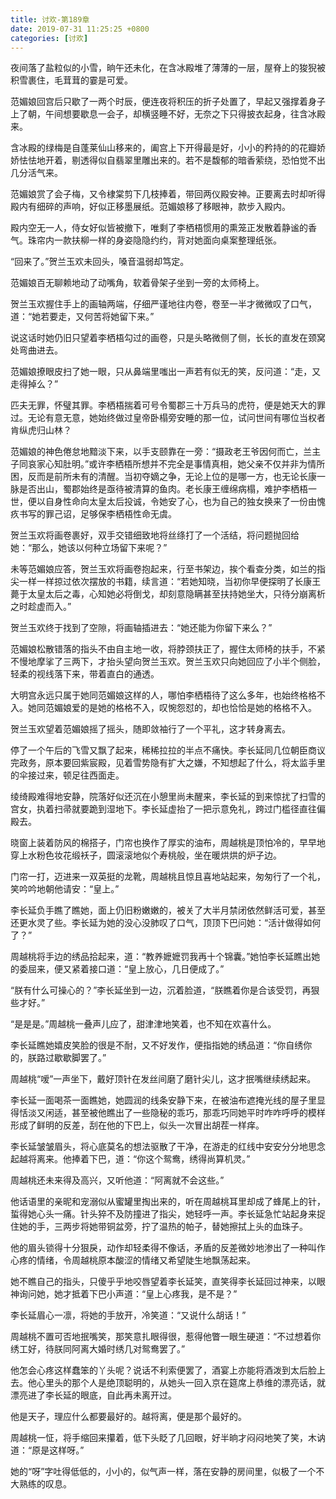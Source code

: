 ```yaml
---
title: 讨欢-第189章
date: 2019-07-31 11:25:25 +0800
categories: [讨欢]
---
```


夜间落了盐粒似的小雪，晌午还未化，在含冰殿堆了薄薄的一层，屋脊上的狻猊被积雪裹住，毛茸茸的霎是可爱。

范媚娘回宫后只歇了一两个时辰，便连夜将积压的折子处置了，早起又强撑着身子上了朝，午间想要歇息一会子，却横竖睡不好，无奈之下只得披衣起身，往含冰殿来。

含冰殿的绿梅是自蓬莱仙山移来的，阖宫上下开得最是好，小小的矜持的的花瓣娇娇怯怯地开着，剔透得似自翡翠里雕出来的。若不是馥郁的暗香萦绕，恐怕觉不出几分活气来。

范媚娘赏了会子梅，又令棣棠剪下几枝捧着，带回两仪殿安神。正要离去时却听得殿内有细碎的声响，好似正移墨展纸。范媚娘移了移眼神，款步入殿内。

殿内空无一人，侍女好似皆被撤下，唯剩了李栖梧惯用的熏笼正发散着静谧的香气。珠帘内一款扶柳一样的身姿隐隐约约，背对她面向桌案整理纸张。

“回来了。”贺兰玉欢未回头，嗓音温弱却笃定。

范媚娘百无聊赖地动了动嘴角，软着骨架子坐到一旁的太师椅上。

贺兰玉欢握住手上的画轴两端，仔细严谨地往内卷，卷至一半才微微叹了口气，道：“她若要走，又何苦将她留下来。”

说这话时她仍旧只望着李栖梧勾过的画卷，只是头略微侧了侧，长长的直发在颈窝处弯曲进去。

范媚娘撩眼皮扫了她一眼，只从鼻端里嗤出一声若有似无的笑，反问道：“走，又走得掉么？”

匹夫无罪，怀璧其罪。李栖梧揣着可号令蜀郡三十万兵马的虎符，便是她天大的罪过。无论有意无意，她始终做过皇帝卧榻旁安睡的那一位，试问世间有哪位当权者肯纵虎归山林？

范媚娘的神色倦怠地黯淡下来，以手支颐靠在一旁：“摄政老王爷因何而亡，兰主子同哀家心知肚明。”或许李栖梧所想并不完全是事情真相，她父亲不仅并非为情所困，反而是前所未有的清醒。当初夺嫡之争，无论上位的是哪一方，也无论长康一脉是否出山，蜀郡始终是亟待被清算的鱼肉。老长康王缠绵病榻，难护李栖梧一世，便以自身性命向太皇太后投诚，令她安了心，也为自己的独女换来了一份由愧疚书写的罪己诏，足够保李栖梧性命无虞。

贺兰玉欢将画卷裹好，双手交错细致地将丝绦打了一个活结，将问题抛回给她：“那么，她该以何种立场留下来呢？”

未等范媚娘应答，贺兰玉欢将画卷抱起来，行至书架边，挨个看查分类，如兰的指尖一样一样掠过依次摆放的书籍，续言道：“若她知晓，当初你早便探明了长康王薨于太皇太后之毒，心知她必将倒戈，却刻意隐瞒甚至扶持她坐大，只待分崩离析之时趁虚而入。”

贺兰玉欢终于找到了空隙，将画轴插进去：“她还能为你留下来么？”

范媚娘松散错落的指头不由自主地一收，将脖颈扶正了，握住太师椅的扶手，不紧不慢地摩挲了三两下，才抬头望向贺兰玉欢。贺兰玉欢只向她回应了小半个侧脸，轻柔的视线落下来，带着直白的通透。

大明宫永远只属于她同范媚娘这样的人，哪怕李栖梧待了这么多年，也始终格格不入。她同范媚娘爱的是她的格格不入，叹惋怨怼的，却也恰恰是她的格格不入。

贺兰玉欢望着范媚娘摇了摇头，随即敛袖行了一个平礼，这才转身离去。

停了一个午后的飞雪又飘了起来，稀稀拉拉的半点不痛快。李长延同几位朝臣商议完政务，原本要回紫宸殿，见着雪势隐有扩大之嫌，不知想起了什么，将太监手里的伞接过来，顿足往西面走。

绫绮殿难得地安静，院落好似还沉在小憩里尚未醒来，李长延的到来惊扰了扫雪的宫女，执着扫帚就要跪到湿地下。李长延虚抬了一把示意免礼，跨过门槛径直往偏殿去。

晓窗上装着防风的棉搭子，门帘也换作了厚实的油布，周越桃是顶怕冷的，早早地穿上水粉色妆花缎袄子，圆滚滚地似个寿桃般，坐在暖烘烘的炉子边。

门帘一打，迈进来一双英挺的龙靴，周越桃且惊且喜地站起来，匆匆行了一个礼，笑吟吟地朝他请安：“皇上。”

李长延负手瞧了瞧她，面上仍旧粉嫩嫩的，被关了大半月禁闭依然鲜活可爱，甚至还更水灵了些。李长延为她的没心没肺叹了口气，顶顶下巴问她：“活计做得如何了？”

周越桃将手边的绣品拾起来，道：“教养嬷嬷罚我再十个锦囊。”她怕李长延瞧出她的委屈来，便又紧着接口道：“皇上放心，几日便成了。”

“朕有什么可操心的？”李长延坐到一边，沉着脸道，“朕瞧着你是合该受罚，再狠些才好。”

“是是是。”周越桃一叠声儿应了，甜津津地笑着，也不知在欢喜什么。

李长延瞧她嬉皮笑脸的很是不耐，又不好发作，便指指她的绣品道：“你自绣你的，朕路过歇歇脚罢了。”

周越桃“嗳”一声坐下，戴好顶针在发丝间磨了磨针尖儿，这才抿嘴继续绣起来。

李长延一面喝茶一面瞧她，她圆润的线条安静下来，在被油布遮掩光线的屋子里显得恬淡又闲适，甚至被他瞧出了一些隐秘的乖巧，那乖巧同她平时咋咋呼呼的模样形成了鲜明的反差，刮在他的下巴上，似头一次冒出胡茬一样痒。

李长延皱皱眉头，将心底莫名的想法驱散了干净，在游走的红线中安安分分地思念起越将离来。他捧着下巴，道：“你这个鸳鸯，绣得尚算机灵。”

周越桃还未来得及高兴，又听他道：“阿离就不会这些。”

他话语里的亲昵和宠溺似从蜜罐里掏出来的，听在周越桃耳里却成了蜂尾上的针，蜇得她心头一痛。针头猝不及防撞进了指尖，她轻呼一声。李长延急忙站起身来捉住她的手，三两步将她带铜盆旁，拧了温热的帕子，替她擦拭上头的血珠子。

他的眉头锁得十分狠戾，动作却轻柔得不像话，矛盾的反差微妙地渗出了一种叫作心疼的情绪，令周越桃原本酸涩的情绪又希望陡生地飘荡起来。

她不瞧自己的指头，只傻乎乎地咬唇望着李长延笑，直笑得李长延回过神来，以眼神询问她，她才抵着下巴小声道：“皇上心疼我，是不是？”

李长延眉心一凛，将她的手放开，冷笑道：“又说什么胡话！”

周越桃不置可否地抿嘴笑，那笑意扎眼得很，惹得他瞥一眼生硬道：“不过想着你绣工好，待朕同阿离大婚时绣几对鸳鸯罢了。”

他怎会心疼这样蠢笨的丫头呢？说话不利索便罢了，酒宴上亦能将酒泼到太后脸上去。他心里头的那个人是绝顶聪明的，从她头一回入京在筵席上恭维的漂亮话，就漂亮进了李长延的眼底，自此再未离开过。

他是天子，理应什么都要最好的。越将离，便是那个最好的。

周越桃一怔，将手缩回来攥着，低下头眨了几回眼，好半晌才闷闷地笑了笑，木讷道：“原是这样呀。”

她的“呀”字吐得低低的，小小的，似气声一样，落在安静的房间里，似极了一个不大熟练的叹息。

